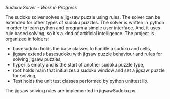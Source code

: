*Sudoku Solver - Work in Progress*

The sudoku solver solves a jig-saw puzzle using rules. The solver can be extended for other types of sudoku puzzles. The solver is written in python in order to learn python and program a simple user interface. And, it uses rule based solving, so it's a kind of artificial intelligence.
The project is organized in folders:
* basesudoku holds the base classes to handle a sudoku and cells,
* jigsaw extends basesudoku with jigsaw puzzle behaviour and rules for solving jigsaw puzzles,
* hyper is empty and is the start of another sudoku puzzle type,
* root holds main that initializes a sudoku window and set a jigsaw puzzle for solving,
* Test holds the unit test classes performed by python unittest lib.

The jigsaw solving rules are implemented in jigsawSudoku.py. 
